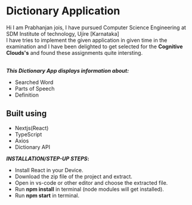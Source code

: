 # Dictionary Application 

Hi I am Prabhanjan jois, I have pursued Computer Science Engineering at SDM Institute of technology, Ujire [Karnataka]\
I have tries to implement the given application in given time in the examination and I have been delighted to get selected for the <b>Cognitive Clouds's</b> and found these assignments quite intersting.


\
<b>_This Dictionary App displays information about:_</b>
* Searched Word
* Parts of Speech
* Definition

## Built using

- Nextjs(React)
- TypeScript
- Axios
- Dictionary API

<b>_INSTALLATION/STEP-UP STEPS_:</b>
  * Install React in your Device.
  * Download the zip file of the project and extract.
  * Open in vs-code or other editor and choose the extracted file.
  * Run <b>npm install</b> in terminal (node modules will get installed).
  * Run <b>npm start</b> in terminal.

